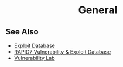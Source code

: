 # <h1 style="text-align:center">General</h1>

## See Also

* [Exploit Database](https://www.exploit-db.com/)
* [RAPID7 Vulnerability & Exploit Database](https://www.rapid7.com/db/)
* [Vulnerability Lab](https://www.vulnerability-lab.com/)